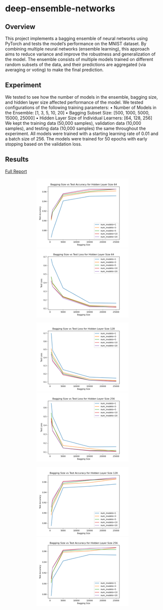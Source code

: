 # deep-ensemble-networks

## Overview
This project implements a bagging ensemble of neural networks using PyTorch and tests the model’s performance on the MNIST dataset. By combining multiple neural networks (ensemble learning), this approach aims to reduce variance and improve the robustness and generalization of the model. The ensemble consists of multiple models trained on different random subsets of the data, and their predictions are aggregated (via averaging or voting) to make the final prediction.

## Experiment
We tested to see how the number of models in the ensemble, bagging size, and hidden layer size affected performance of the model. We tested configurations of the following training parameters:
• Number of Models in the Ensemble: [1, 3, 5, 10, 20]
• Bagging Subset Size: [500, 1000, 5000, 15000, 25000]
• Hidden Layer Size of Individual Learners: [64, 128, 256]
We kept the training data (50,000 samples), validation data (10,000 samples), and testing data (10,000 samples) the same throughout the experiment. All models were trained with a starting learning rate of 0.01 and a batch size of 256. The models were trained for 50 epochs with early stopping based on the validation loss.

## Results
[Full Report](./results/Final%20Project%20Report.pdf)
<p align="center">
<img src="./results/Figure_1.png" alt="Bagging Size vs Test Accuracy for Hidden Layer Size of 64" width=300>
<img src="./results/Figure_2.png" alt="Bagging Size vs Test Loss for Hidden Layer Size of 64" width=300>
</p>
<p align="center">
<img src="./results/Figure_3.png" alt="Bagging Size vs Test Accuracy for Hidden Layer Size of 128" width=300>
<img src="./results/Figure_4.png" alt="Bagging Size vs Test Loss for Hidden Layer Size of 128" width=300>
</p>
<p align="center">
<img src="./results/Figure_5.png" alt="Bagging Size vs Test Accuracy for Hidden Layer Size of 256" width=300>
<img src="./results/Figure_6.png" alt="Bagging Size vs Test Loss for Hidden Layer Size of 256" width=300>
</p>
